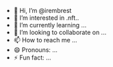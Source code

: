 - 👋 Hi, I’m @irembrest
- 👀 I’m interested in .nft..
- 🌱 I’m currently learning ...
- 💞️ I’m looking to collaborate on ...
- 📫 How to reach me ...
- 😄 Pronouns: ...
- ⚡ Fun fact: ...

<!---
irembrest/irembrest is a ✨ special ✨ repository because its `README.md` (this file) appears on your GitHub profile.
You can click the Preview link to take a look at your changes.
--->
